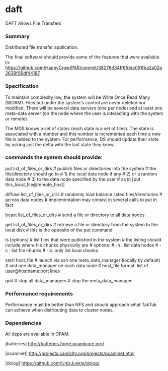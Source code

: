 daft
====

DAFT Allows File Transfers

### Summary

Distributed file transfer application.

The final software should provide some of the features that were available in:
https://github.com/HappyCrow/PAR/commit/38276d34ff6fdda051fba2a02a2639f06df44187

### Specification

To maintain complexity low, the system will be Write Once Read Many 
(WORM). Files put under the system's control are never deleted nor
modified.
There will be several data servers (one per node) and at least
one meta-data server (on the node where the user is interacting with the
system or remote).

The MDS knows a set of states (each state is a set of files).
The state is associated with a number and this number is incremented each
time a new file is added to the system.
For performance, DS should update their state by asking just the delta
with the last state they knew.

### commands the system should provide:

put list_of_files_or_dirs
    # publish files or directories into the system
    # the file/directory should go to
    # 1) the local data node if any
    # 2) or a random data node
    # 3) to the data node specified by the user
    #    as in [put this_local_file@remote_host]

diffuse list_of_files_or_dirs
    # randomly load balance listed files/directories
    # across data nodes
    # implementation may consist in several calls to put in fact

bcast list_of_files_or_dirs
    # send a file or directory to all data nodes

get list_of_files_or_dirs
    # retrieve a file or directory from the system to the local disk
    # this is the opposite of the put command

ls [options] # list files that were published in the system
             # the listing should include where file chunks physically are
             # options:
             #  -n : list data nodes
             #  -c : list file chunks
             #  -lc: only list local chunks

start host_file # launch via ssh one meta_data_manager (locally by default)
                # and one data_manager on each data node
                # host_file format: list of user@hostname:port lines

quit # stop all data_managers
     # stop the meta_data_manager

### Performance requirements

Performance must be better than NFS and should approach what
TakTuk can achieve when distributing data to cluster nodes.

### Dependencies

All deps are available in OPAM.

[batteries] http://batteries.forge.ocamlcore.org/

[ocamlnet] http://projects.camlcity.org/projects/ocamlnet.html

[dolog] https://github.com/UnixJunkie/dolog/
